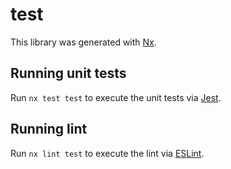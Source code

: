 # test

This library was generated with [Nx](https://nx.dev).


## Running unit tests

Run `nx test test` to execute the unit tests via [Jest](https://jestjs.io).


## Running lint

Run `nx lint test` to execute the lint via [ESLint](https://eslint.org/).

